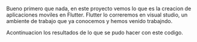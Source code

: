 Bueno primero que nada, en este proyecto vemos lo que es la creacion de aplicaciones moviles en Flutter.
Flutter lo correremos en visual studio, un ambiente de trabajo que ya conocemos y hemos venido trabajndo.

Acontinuacion  los resultados de lo que se pudo hacer con este codigo.


